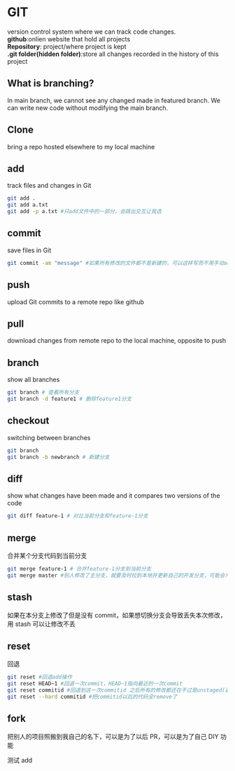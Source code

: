 # GIT

version control system where we can track code changes.  
**github**:onlien website that hold all projects  
**Repository**: project/where project is kept  
**.git folder(hidden folder)**:store all changes recorded in the history of this project

## What is branching?

In main branch, we cannot see any changed made in featured branch. We can write new code without modifying the main branch.

## Clone

bring a repo hosted elsewhere to my local machine

## add

track files and changes in Git

```bash
git add .
git add a.txt
git add -p a.txt #只add文件中的一部分，会跳出交互让我选
```

## commit

save files in Git

```bash
git commit -am "message" #如果所有修改的文件都不是新建的，可以这样写而不用手动add
```

## push

upload Git commits to a remote repo like github

## pull

download changes from remote repo to the local machine, opposite to push

## branch

show all branches

```bash
git branch # 查看所有分支
git branch -d feature1 # 删除feature1分支
```

## checkout

switching between branches

```bash
git branch
git branch -b newbranch # 新建分支
```

## diff

show what changes have been made and it compares two versions of the code

```bash
git diff feature-1 # 对比当前分支和feature-1分支
```

## merge

合并某个分支代码到当前分支

```bash
git merge feature-1 # 合并feature-1分支到当前分支
git merge master #别人修改了主分支，就要及时拉到本地并更新自己的开发分支，可能会冲突，需手动解决
```

## stash

如果在本分支上修改了但是没有 commit，如果想切换分支会导致丢失本次修改，用 stash 可以让修改不丢

## reset

回退

```bash
git reset #回退add操作
git reset HEAD~1 #回退一次commit，HEAD~1指向最近的一次commit
git reset commitid #回退到这一次commitid 之后所有的修改都还在不过是unstaged(通过git log可以找到commitid)
git reset --hard commitid #把commitid以后的代码全remove了
```

## fork

把别人的项目照搬到我自己的名下，可以是为了以后 PR，可以是为了自己 DIY 功能

测试 add
